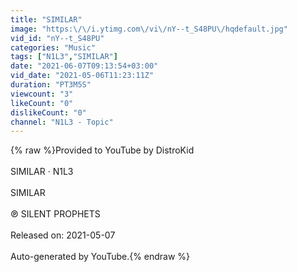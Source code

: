 ```yaml
---
title: "SIMILAR"
image: "https:\/\/i.ytimg.com\/vi\/nY--t_S48PU\/hqdefault.jpg"
vid_id: "nY--t_S48PU"
categories: "Music"
tags: ["N1L3","SIMILAR"]
date: "2021-06-07T09:13:54+03:00"
vid_date: "2021-05-06T11:23:11Z"
duration: "PT3M5S"
viewcount: "3"
likeCount: "0"
dislikeCount: "0"
channel: "N1L3 - Topic"
---
```

{% raw %}Provided to YouTube by DistroKid<br /><br />SIMILAR · N1L3<br /><br />SIMILAR<br /><br />℗ SILENT PROPHETS<br /><br />Released on: 2021-05-07<br /><br />Auto-generated by YouTube.{% endraw %}
